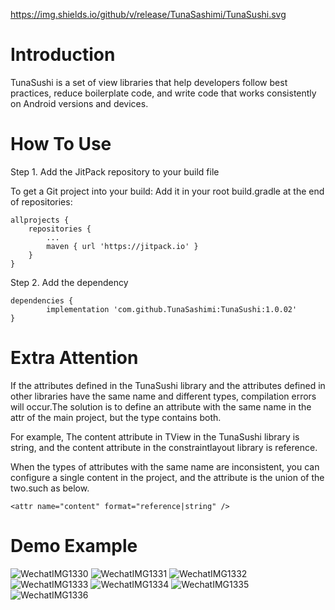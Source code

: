 https://img.shields.io/github/v/release/TunaSashimi/TunaSushi.svg

# Introduction

TunaSushi is a set of view libraries that help developers follow best practices, reduce boilerplate code, and write code that works consistently on Android versions and devices.

# How To Use

Step 1. Add the JitPack repository to your build file

To get a Git project into your build:
Add it in your root build.gradle at the end of repositories:

	allprojects {
		repositories {
			...
			maven { url 'https://jitpack.io' }
		}
	}
  
Step 2. Add the dependency
  
  	dependencies {
	        implementation 'com.github.TunaSashimi:TunaSushi:1.0.02'
	}
	
# Extra Attention

If the attributes defined in the TunaSushi library and the attributes defined in other libraries have the same name and different types, compilation errors will occur.The solution is to define an attribute with the same name in the attr of the main project, but the type contains both.

For example, The content attribute in TView in the TunaSushi library is string, and the content attribute in the constraintlayout library is reference.

When the types of attributes with the same name are inconsistent, you can configure a single content in the project, and the attribute is the union of the two.such as below.

	<attr name="content" format="reference|string" />
	
# Demo Example

![WechatIMG1330](https://user-images.githubusercontent.com/8152969/123502113-4bbe8d00-d67c-11eb-9404-3fa25136ef2a.jpeg)
![WechatIMG1331](https://user-images.githubusercontent.com/8152969/123502117-51b46e00-d67c-11eb-8f76-1f7e19a164d1.jpeg)
![WechatIMG1332](https://user-images.githubusercontent.com/8152969/123502120-56792200-d67c-11eb-848f-4a6e96a26f57.jpeg)
![WechatIMG1333](https://user-images.githubusercontent.com/8152969/123502122-5c6f0300-d67c-11eb-8973-b9f8a2920511.jpeg)
![WechatIMG1334](https://user-images.githubusercontent.com/8152969/123502126-6264e400-d67c-11eb-8f44-13c546ed219e.jpeg)
![WechatIMG1335](https://user-images.githubusercontent.com/8152969/123502128-685ac500-d67c-11eb-9484-a027efe366b6.jpeg)
![WechatIMG1336](https://user-images.githubusercontent.com/8152969/123502131-6e50a600-d67c-11eb-91b1-fc987c815496.jpeg)
